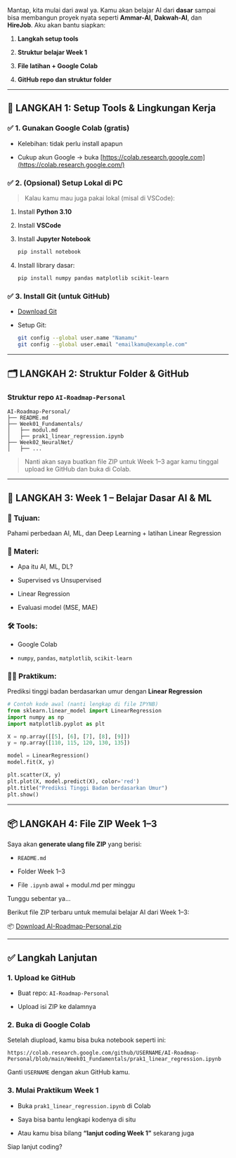 Mantap, kita mulai dari awal ya. Kamu akan belajar AI dari **dasar** sampai bisa membangun proyek nyata seperti **Ammar-AI**, **Dakwah-AI**, dan **HireJob**. Aku akan bantu siapkan:

1. **Langkah setup tools**
    
2. **Struktur belajar Week 1**
    
3. **File latihan + Google Colab**
    
4. **GitHub repo dan struktur folder**
    

---

## 🧰 LANGKAH 1: Setup Tools & Lingkungan Kerja

### ✅ 1. Gunakan **Google Colab** (gratis)

- Kelebihan: tidak perlu install apapun
    
- Cukup akun Google → buka [https://colab.research.google.com](https://colab.research.google.com/)
    

### ✅ 2. (Opsional) Setup Lokal di PC

> Kalau kamu mau juga pakai lokal (misal di VSCode):

1. Install **Python 3.10**
    
2. Install **VSCode**
    
3. Install **Jupyter Notebook**
    
    ```bash
    pip install notebook
    ```
    
4. Install library dasar:
    
    ```bash
    pip install numpy pandas matplotlib scikit-learn
    ```
    

### ✅ 3. Install Git (untuk GitHub)

- [Download Git](https://git-scm.com/downloads)
    
- Setup Git:
    
    ```bash
    git config --global user.name "Namamu"
    git config --global user.email "emailkamu@example.com"
    ```
    

---

## 🗂️ LANGKAH 2: Struktur Folder & GitHub

### Struktur repo `AI-Roadmap-Personal`

```plaintext
AI-Roadmap-Personal/
├── README.md
├── Week01_Fundamentals/
│   ├── modul.md
│   ├── prak1_linear_regression.ipynb
├── Week02_NeuralNet/
│   ├── ...
```

> Nanti akan saya buatkan file ZIP untuk Week 1–3 agar kamu tinggal upload ke GitHub dan buka di Colab.

---

## 🧪 LANGKAH 3: Week 1 – Belajar Dasar AI & ML

### 🎯 Tujuan:

Pahami perbedaan AI, ML, dan Deep Learning + latihan Linear Regression

### 📘 Materi:

- Apa itu AI, ML, DL?
    
- Supervised vs Unsupervised
    
- Linear Regression
    
- Evaluasi model (MSE, MAE)
    

### 🛠️ Tools:

- Google Colab
    
- `numpy`, `pandas`, `matplotlib`, `scikit-learn`
    

### 🧑‍💻 Praktikum:

Prediksi tinggi badan berdasarkan umur dengan **Linear Regression**

```python
# Contoh kode awal (nanti lengkap di file IPYNB)
from sklearn.linear_model import LinearRegression
import numpy as np
import matplotlib.pyplot as plt

X = np.array([[5], [6], [7], [8], [9]])
y = np.array([110, 115, 120, 130, 135])

model = LinearRegression()
model.fit(X, y)

plt.scatter(X, y)
plt.plot(X, model.predict(X), color='red')
plt.title("Prediksi Tinggi Badan berdasarkan Umur")
plt.show()
```

---

## 📦 LANGKAH 4: File ZIP Week 1–3

Saya akan **generate ulang file ZIP** yang berisi:

- `README.md`
    
- Folder Week 1–3
    
- File `.ipynb` awal + modul.md per minggu
    

Tunggu sebentar ya...

Berikut file ZIP terbaru untuk memulai belajar AI dari Week 1–3:

📦 [Download AI-Roadmap-Personal.zip](sandbox:/mnt/data/AI-Roadmap-Personal.zip)

---

## ✅ Langkah Lanjutan

### 1. **Upload ke GitHub**

- Buat repo: `AI-Roadmap-Personal`
    
- Upload isi ZIP ke dalamnya
    

### 2. **Buka di Google Colab**

Setelah diupload, kamu bisa buka notebook seperti ini:

```
https://colab.research.google.com/github/USERNAME/AI-Roadmap-Personal/blob/main/Week01_Fundamentals/prak1_linear_regression.ipynb
```

Ganti `USERNAME` dengan akun GitHub kamu.

### 3. **Mulai Praktikum Week 1**

- Buka `prak1_linear_regression.ipynb` di Colab
    
- Saya bisa bantu lengkapi kodenya di situ
    
- Atau kamu bisa bilang **“lanjut coding Week 1”** sekarang juga
    

Siap lanjut coding?